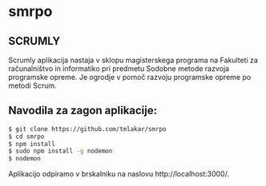 # smrpo

## SCRUMLY

Scrumly aplikacija nastaja v sklopu magisterskega programa na Fakulteti za računalništvo in informatiko pri predmetu Sodobne
metode razvoja programske opreme. Je ogrodje v pomoč razvoju programske opreme po metodi Scrum.


## Navodila za zagon aplikacije:

```bash
$ git clone https://github.com/tmlakar/smrpo
$ cd smrpo
$ npm install
$ sudo npm install -g nodemon
$ nodemon
```

Aplikacijo odpiramo v brskalniku na naslovu http://localhost:3000/.